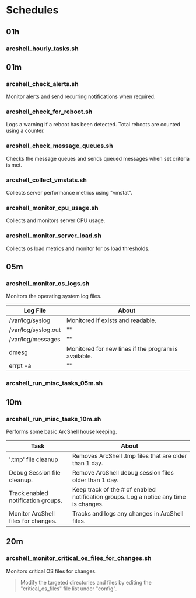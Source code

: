 # Schedules

## 01h

### arcshell_hourly_tasks.sh

## 01m

### arcshell_check_alerts.sh

Monitor alerts and send recurring notifications when required.

### arcshell_check_for_reboot.sh

Logs a warning if a reboot has been detected. Total reboots are counted using a counter.

### arcshell_check_message_queues.sh

Checks the message queues and sends queued messages when set criteria is met.

### arcshell_collect_vmstats.sh

Collects server performance metrics using "vmstat".

### arcshell_monitor_cpu_usage.sh

Collects and monitors server CPU usage.

### arcshell_monitor_server_load.sh

Collects os load metrics and monitor for os load thresholds.

## 05m

### arcshell_monitor_os_logs.sh

Monitors the operating system log files.

Log File | About |
-- | -- |
/var/log/syslog | Monitored if exists and readable. |
/var/log/syslog.out | "" | 
/var/log/messages | "" | 
dmesg | Monitored for new lines if the program is available. | 
errpt -a | "" |

### arcshell_run_misc_tasks_05m.sh

## 10m

### arcshell_run_misc_tasks_10m.sh

Performs some basic ArcShell house keeping.

Task | About |
-- | -- |
'.tmp' file cleanup | Removes ArcShell .tmp files that are older than 1 day. |
Debug Session file cleanup. | Remove ArcShell debug session files older than 1 day. | 
Track enabled notification groups. | Keep track of the # of enabled notification groups. Log a notice any time is changes.|
Monitor ArcShell files for changes. | Tracks and logs any changes in ArcShell files. | 

## 20m

### arcshell_monitor_critical_os_files_for_changes.sh

Monitors critical OS files for changes. 

> Modify the targeted directories and files by editing the "critical_os_files" file list under "config".


